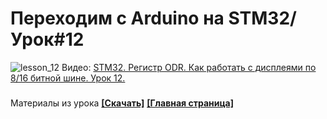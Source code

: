 # Переходим с Arduino на STM32/ Урок#12
![lesson_12](https://user-images.githubusercontent.com/68805120/103698184-07e2a900-4fb2-11eb-915f-78ebd40aecbb.jpg)
Видео: [STM32. Регистр ODR. Как работать с дисплеями по 8/16 битной шине. Урок 12.](https://youtu.be/Lx17QUAI1yU)
###
Материалы из урока **[[Скачать]](https://github.com/Solderingironspb/Lessons-Stm32/archive/Lesson_11.zip)**
**[[Главная страница]](https://github.com/Solderingironspb/Lessons-Stm32/blob/master/README.md)**
